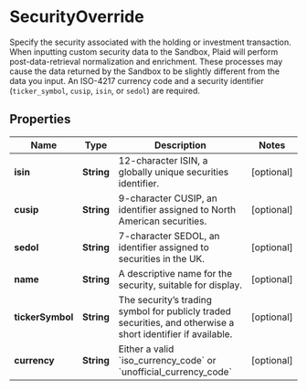

# SecurityOverride

Specify the security associated with the holding or investment transaction. When inputting custom security data to the Sandbox, Plaid will perform post-data-retrieval normalization and enrichment. These processes may cause the data returned by the Sandbox to be slightly different from the data you input. An ISO-4217 currency code and a security identifier (`ticker_symbol`, `cusip`, `isin`, or `sedol`) are required.

## Properties

| Name | Type | Description | Notes |
|------------ | ------------- | ------------- | -------------|
|**isin** | **String** | 12-character ISIN, a globally unique securities identifier. |  [optional] |
|**cusip** | **String** | 9-character CUSIP, an identifier assigned to North American securities. |  [optional] |
|**sedol** | **String** | 7-character SEDOL, an identifier assigned to securities in the UK. |  [optional] |
|**name** | **String** | A descriptive name for the security, suitable for display. |  [optional] |
|**tickerSymbol** | **String** | The security’s trading symbol for publicly traded securities, and otherwise a short identifier if available. |  [optional] |
|**currency** | **String** | Either a valid &#x60;iso_currency_code&#x60; or &#x60;unofficial_currency_code&#x60; |  [optional] |



